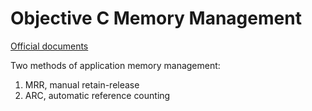 Objective C Memory Management
===========================

[Official documents](https://developer.apple.com/library/mac/documentation/Cocoa/Conceptual/MemoryMgmt/Articles/MemoryMgmt.html)

Two methods of application memory management:

1. MRR, manual retain-release
2. ARC, automatic reference counting

